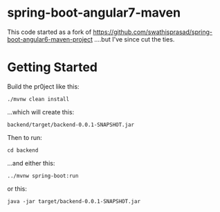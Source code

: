 # spring-boot-angular7-maven

This code started as a fork of
https://github.com/swathisprasad/spring-boot-angular6-maven-project
....but I've since cut the ties.


# Getting Started
Build the pr0ject like this:

```./mvnw clean install```

...which will create this:

```backend/target/backend-0.0.1-SNAPSHOT.jar```

Then to run: 

```cd backend```

...and either this:

```../mvnw spring-boot:run```

or this:

```java -jar target/backend-0.0.1-SNAPSHOT.jar```
